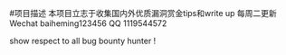 #项目描述
本项目立志于收集国内外优质漏洞赏金tips和write up
每周二更新
Wechat  baiheming123456
QQ 1119544572


show respect to all bug bounty hunter !
